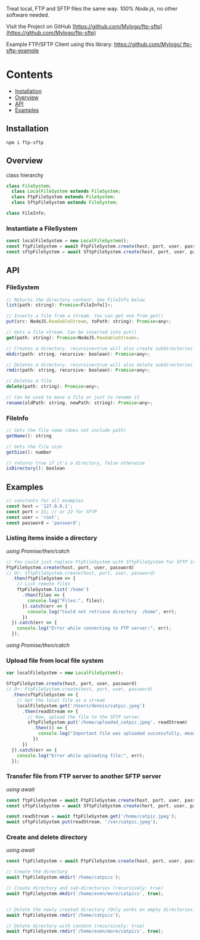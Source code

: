 Treat local, FTP and SFTP files the same way.
*100% Node.js*, no other software needed.

Visit the Project on GitHub [https://github.com/Mylogo/ftp-sftp](https://github.com/Mylogo/ftp-sftp)

Example FTP/SFTP Client using this library: [https://github.com/Mylogo/
ftp-sftp-example](https://github.com/Mylogo/ftp-sftp-example)
# Contents
* [Installation](#installation)
* [Overview](#overview)
* [API](#api)
* [Examples](#examples)

## Installation

    npm i ftp-sftp

## Overview
class hierarchy
```js
class FileSystem;
  class LocalFileSystem extends FileSystem;
  class FtpFileSystem extends FileSystem;
  class SftpFileSystem extends FileSystem;

class FileInfo;
```

### Instantiate a FileSystem
```js
const localFileSystem = new LocalFileSystem();
const ftpFileSystem = await FtpFileSystem.create(host, port, user, password);
const sftpFileSystem = await SftpFileSystem.create(host, port, user, password);
```

## API

### FileSystem
```js
// Returns the directory content. See FileInfo below
list(path: string): Promise<FileInfo[]>;

// Inserts a file from a stream. You can get one from get()
put(src: NodeJS.ReadableStream, toPath: string): Promise<any>;

// Gets a file stream. Can be inserted into put()
get(path: string): Promise<NodeJS.ReadableStream>;

// Creates a directory. recursive=true will also create subdirectories
mkdir(path: string, recursive: boolean): Promise<any>;

// Deletes a directory. recursive=true will also delete subdirectories
rmdir(path: string, recursive: boolean): Promise<any>;

// Deletes a file
delete(path: string): Promise<any>;

// Can be used to move a file or just to rename it
rename(oldPath: string, newPath: string): Promise<any>;
```

### FileInfo
```js
// Gets the file name (does not include path)
getName(): string

// Gets the file size
getSize(): number

// returns true if it's a directory, false otherwise
isDirectory(): boolean
```

## Examples
```js
// constants for all examples
const host = '127.0.0.1';
const port = 21; // or 22 for SFTP
const user = 'root';
const password = 'password';
```
### Listing items inside a directory
_using Promise/then/catch_
```js
// You could just replace FtpFileSystem with SftpFileSystem for SFTP instead of FTP
FtpFileSystem.create(host, port, user, password)
// Or: SftpFileSystem.create(host, port, user, password)
  .then(ftpFileSystem => {
    // List remote files
    ftpFileSystem.list('/home')
      .then(files => {
        console.log("Files:", files);
      }).catch(err => {
        console.log("Could not retrieve directory  /home", err);
      })
  }).catch(err => {
    console.log("Error while connecting to FTP server:", err);
  });
```
_using Promise/then/catch_
### Upload file from local file system
```js
var localFileSystem = new LocalFileSystem();

SftpFileSystem.create(host, port, user, password)
// Or: FtpFileSystem.create(host, port, user, password)
  .then(sftpFileSystem => {
    // Get the local file as a stream
    localFileSystem.get('/Users/dennis/catpic.jpeg')
      .then(readStream => {
        // Now, upload the file to the SFTP server
        sftpFileSystem.put('/home/uploaded_catpic.jpeg', readStream)
          .then(() => {
            console.log("Important file was uploaded successfully, meow!")
          })
      })
  }).catch(err => {
    console.log("Error while uploading file:", err);
  });
```

### Transfer file from FTP server to another SFTP server
_using await_
```js
const ftpFileSystem = await FtpFileSystem.create(host, port, user, password);
const sftpFileSystem = await SftpFileSystem.create(hort, port, user, password);

const readStream = await ftpFileSystem.get('/home/catpic.jpeg');
await sftpFileSystem.put(readStream, '/var/catpic.jpeg');

```

### Create and delete directory
_using await_
```js
const ftpFileSystem = await FtpFileSystem.create(host, port, user, password);

// Create the directory
await ftpFileSystem.mkdir('/home/catpics');

// Create directory and sub-directories (recursively: true)
await ftpFileSystem.mkdir('/home/even/more/catpics', true);


// Delete the newly created directory (Only works on empty directories)
await ftpFileSystem.rmdir('/home/catpics');

// Delete directory with content (recursively: true)
await ftpFileSystem.rmdir('/home/even/more/catpics', true);
```